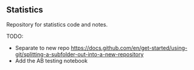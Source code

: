 ## Statistics

Repository for statistics code and notes.

TODO: 
- Separate to new repo https://docs.github.com/en/get-started/using-git/splitting-a-subfolder-out-into-a-new-repository
- Add the AB testing notebook